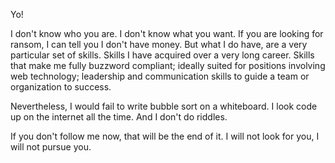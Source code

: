Yo!

I don't know who you are. I don't know what you want. If you are looking for
ransom, I can tell you I don't have money. But what I do have, are a very
particular set of skills. Skills I have acquired over a very long career. Skills
that make me fully buzzword compliant; ideally suited for positions
involving web technology; leadership and communication skills to guide a
team or organization to success.

Nevertheless, I would fail to write bubble sort on a whiteboard. 
I look code up on the internet all the time. And I don't do riddles.

If you don't follow me now, that will be the end of it. I will not look for you, I will not pursue you. 
